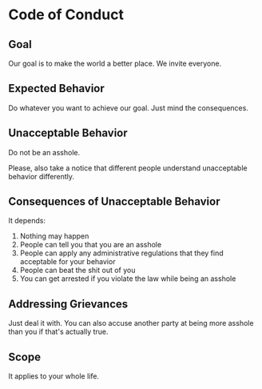 # Code of Conduct

## Goal

Our goal is to make the world a better place. We invite everyone.

## Expected Behavior

Do whatever you want to achieve our goal. Just mind the consequences.

## Unacceptable Behavior

Do not be an asshole.

Please, also take a notice that different people
understand unacceptable behavior differently.

## Consequences of Unacceptable Behavior

It depends:

1. Nothing may happen
2. People can tell you that you are an asshole
3. People can apply any administrative regulations that they find acceptable for your behavior
4. People can beat the shit out of you
5. You can get arrested if you violate the law while being an asshole

## Addressing Grievances

Just deal it with.
You can also accuse another party at being more asshole than you if that's actually true.

## Scope

It applies to your whole life.
